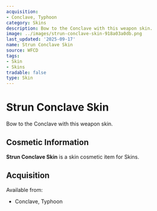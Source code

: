 ```yaml
---
acquisition:
- Conclave, Typhoon
category: Skins
description: Bow to the Conclave with this weapon skin.
image: ../images/strun-conclave-skin-918a03a0db.png
last_updated: '2025-09-17'
name: Strun Conclave Skin
source: WFCD
tags:
- Skin
- Skins
tradable: false
type: Skin
---
```


# Strun Conclave Skin

Bow to the Conclave with this weapon skin.

## Cosmetic Information

**Strun Conclave Skin** is a skin cosmetic item for Skins.

## Acquisition

Available from:
- Conclave, Typhoon


